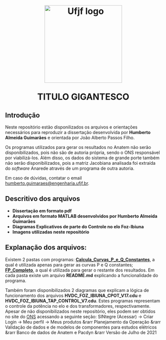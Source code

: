 

<h1 align="center">
  <img src="https://github.com/humbertoAGjf/Dissertacao-Humberto-Ufjf/blob/main/Imagens/Logo_da_UFJF.png" alt="Ufjf logo" width="250"/>
<p>   </p>
<p> TITULO GIGANTESCO </p>
</h1>

## Introdução
Neste repositório estão disponilizados os arquivos e orientações necessários para reproduzir a dissertação desenvolvida por <strong>Humberto Almeida Guimarães</strong> e orientada por João Alberto Passos Filho. 

Os programas utilizados para gerar os resultados no Anatem não serão disponibilizados, pois não são de autoria própria, sendo o ONS responsável por viabilizá-los. Além disso, os dados do sistema de grande porte também não serão disponibilizados, pois a matriz Jacobiana analisada foi extraída do <i>software</i> Anarede através de um programa de outra autoria.

Em caso de dúvidas, contatar o email humberto.guimaraes@engenharia.ufjf.br.

## Descritivo dos arquivos

- **Dissertação em formato pdf**
- **Arquivos em formato MATLAB desenvolvidos por Humberto Almeida Guimarães**
- **Diagramas Explicativos de parte do Controle no elo Foz-Ibiuna**
- **Imagens utilizadas neste repositório**

## Explanação dos arquivos:

Existem 2 pastas com programas: <a href="https://github.com/humbertoAGjf/Dissertacao-Humberto-Ufjf/tree/main/Calcula_Curvas_P_e_Q_Constantes"><strong>Calcula_Curvas_P_e_Q_Constantes</strong></a>, a qual é utilizada apenas para gerar as curvas P e Q constantes; <a href="https://github.com/humbertoAGjf/Dissertacao-Humberto-Ufjf/tree/main/FP_Completo"><strong>FP_Completo</strong></a>, a qual é utilizada para gerar o restante dos resultados. Em cada pasta existe um arquivo <strong>README.md</strong> explicando a funcionalidade do programa.

Também foram disponibilizados 2 diagramas que explicam a lógica de funcionamento dos arquivos <strong>HVDC_FOZ_IBIUNA_CPOT_V17.cdu</strong> e <strong>HVDC_FOZ_IBIUNA_TAP_CONTROL_V7.cdu</strong>. Estes programas representam o controle da potência no elo e dos transformadores, respectivamente. Apesar de não disponibilizados neste repositório, eles podem ser obtidos no site do <a href="http://www.ons.org.br/">ONS</a> acessando a seguinte seção: SINtegre (Acessar) → Criar Login → Meu perfil → Meus produtos &rarr Planejamento da Operação &rarr Validação de dados e de modelos de componentes para estudos elétricos &rarr Banco de dados de Anatem e Pacdyn &rarr Versão de Julho de 2021



